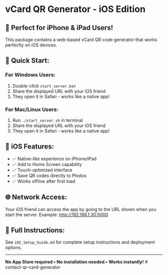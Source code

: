 # vCard QR Generator - iOS Edition

## 🎯 Perfect for iPhone & iPad Users!

This package contains a web-based vCard QR code generator that works perfectly on iOS devices.

## 🚀 Quick Start:

### For Windows Users:
1. Double-click `start_server.bat`
2. Share the displayed URL with your iOS friend
3. They open it in Safari - works like a native app!

### For Mac/Linux Users:
1. Run `./start_server.sh` in terminal
2. Share the displayed URL with your iOS friend
3. They open it in Safari - works like a native app!

## 📱 iOS Features:
- ✅ Native-like experience on iPhone/iPad
- ✅ Add to Home Screen capability
- ✅ Touch-optimized interface
- ✅ Save QR codes directly to Photos
- ✅ Works offline after first load

## 🌐 Network Access:
Your iOS friend can access the app by going to the URL shown when you start the server.
Example: http://192.168.1.30:5000

## 📖 Full Instructions:
See `iOS_Setup_Guide.md` for complete setup instructions and deployment options.

---
**No App Store required • No installation needed • Works instantly!**
#   c o n t a c t - q r - c a r d - g e n e r a t o r  
 